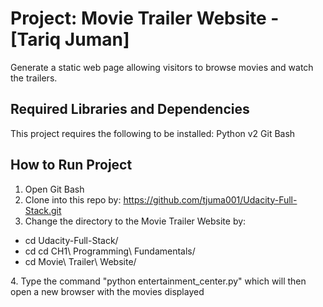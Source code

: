 Project: Movie Trailer Website  - [Tariq Juman]
================================
Generate a static web page allowing visitors to browse movies and watch the trailers.

Required Libraries and Dependencies
-----------------------------------
This project requires the following to be installed:
Python v2
Git Bash


How to Run Project
------------------
1. Open Git Bash
2. Clone into this repo by: https://github.com/tjuma001/Udacity-Full-Stack.git
3. Change the directory to the Movie Trailer Website by:
  <ul>
  <li>cd Udacity-Full-Stack/</li>
  <li>cd cd CH1\ Programming\ Fundamentals/</li>
  <li>cd Movie\ Trailer\ Website/</li>
  </ul>
4. Type the command "python entertainment_center.py" which will then open a new browser with the movies displayed
